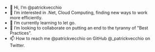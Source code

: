 - 👋 Hi, I’m @patrickvecchio
- 👀 I’m interested in .Net, Cloud Computing, finding new ways to work more efficiently.
- 🌱 I’m currently learning to let go.
- 💞️ I’m looking to collaborate on putting an end to the tyranny of "Best Practices".
- 📫 How to reach me @patrickvecchio on GitHub @_patrickvecchio on Twitter.

<!---
patrickvecchio/patrickvecchio is a ✨ special ✨ repository because its `README.md` (this file) appears on your GitHub profile.
You can click the Preview link to take a look at your changes.
--->
